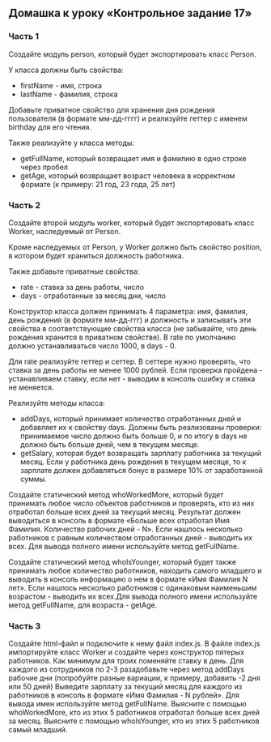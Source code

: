 ## Домашка к уроку «Контрольное задание 17»
### Часть 1

Создайте модуль person, который будет экспортировать класс Person.

У класса должны быть свойства:
- firstName - имя, строка
- lastName - фамилия, строка

Добавьте приватное свойство для хранения дня рождения пользователя (в формате мм-дд-гггг) и реализуйте геттер с именем birthday для его чтения.

Также реализуйте у класса методы:
- getFullName, который возвращает имя и фамилию в одно строке через пробел
- getAge, который возвращает возраст человека в корректном формате (к примеру: 21 год, 23 года, 25 лет)


### Часть 2

Создайте второй модуль worker, который будет экспортировать класс Worker, наследуемый от Person.

Кроме наследуемых от Person, у Worker должно быть свойство position, в котором будет храниться должность работника.

Также добавьте приватные свойства:
- rate - ставка за день работы, число
- days - отработанные за месяц дни, число

Конструктор класса должен принимать 4 параметра: имя, фамилия, день рождения (в формате мм-дд-ггг) и должность и записывать эти свойства в соответствующие свойства класса (не забывайте, что день рождения хранится в приватном свойстве). В rate по умолчанию должно устанавливаться число 1000, в days - 0.

Для rate реализуйте геттер и сеттер. В сеттере нужно проверять, что ставка за день работы не менее 1000 рублей. Если проверка пройдена - устанавливаем ставку, если нет - выводим в консоль ошибку и ставка не меняется.

Реализуйте методы класса:
- addDays, который принимает количество отработанных дней и добавляет их к свойству days. Должны быть реализованы проверки: принимаемое число должно быть больше 0, и по итогу в days не должно быть больше дней, чем в текущем месяце.
- getSalary, которая будет возвращать зарплату работника за текущий месяц. Если у работника день рождения в текущем месяце, то к зарплате должен добавляться бонус в размере 10% от заработанной суммы.

Создайте статический метод whoWorkedMore, который будет принимать любое число объектов работников и проверять, кто из них отработал больше всех дней за текущий месяц. Результат должен выводиться в консоль в формате «Больше всех отработал Имя Фамилия. Количество рабочих дней - N». Если нашлось несколько работников с равным количеством отработанных дней - выводить их всех. Для вывода полного имени используйте метод getFullName.

Создайте статический метод whoIsYounger, который будет также принимать любое количество работников, находить самого младшего и выводить в консоль информацию о нем в формате «Имя Фамилия N лет». Если нашлось несколько работников с одинаковым наименьшим возрастом - выводить их всех.Для вывода полного имени используйте метод getFullName, для возраста - getAge.

### Часть 3

Создайте html-файл и подключите к нему файл index.js.
В файле index.js импортируйте класс Worker и создайте через конструктор пятерых работников.
Как минимум для троих поменяйте ставку в день.
Для каждого из сотрудников по 2-3 разадобавьте через метод addDays рабочие дни (попробуйте разные вариации, к примеру, добавить -2 дня или 50 дней)
Выведите зарплату за текущий месяц для каждого из работников в консоль в формате «Имя Фамилия - N рублей». Для вывода имен используйте метод getFullName.
Выясните с помощью whoWorkedMore, кто из этих 5 работников отработал больше всех дней за месяц.
Выясните с помощью whoIsYounger, кто из этих 5 работников самый младший.